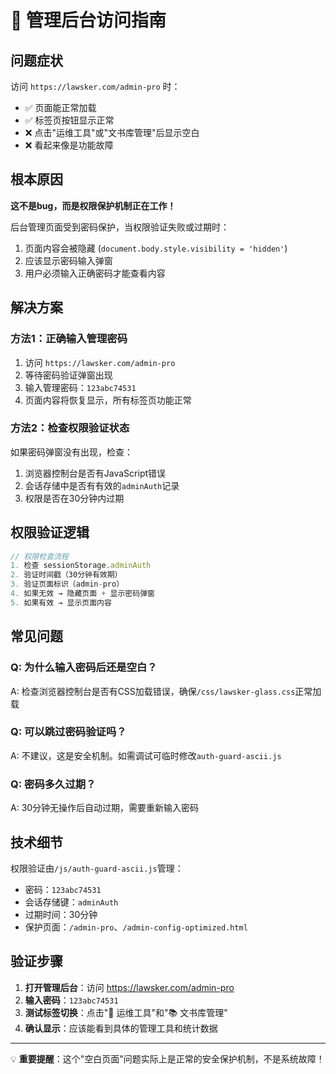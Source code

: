 # 🔐 管理后台访问指南

## 问题症状

访问 `https://lawsker.com/admin-pro` 时：
- ✅ 页面能正常加载
- ✅ 标签页按钮显示正常
- ❌ 点击"运维工具"或"文书库管理"后显示空白
- ❌ 看起来像是功能故障

## 根本原因

**这不是bug，而是权限保护机制正在工作！**

后台管理页面受到密码保护，当权限验证失败或过期时：
1. 页面内容会被隐藏 (`document.body.style.visibility = 'hidden'`)
2. 应该显示密码输入弹窗
3. 用户必须输入正确密码才能查看内容

## 解决方案

### 方法1：正确输入管理密码

1. 访问 `https://lawsker.com/admin-pro`
2. 等待密码验证弹窗出现
3. 输入管理密码：`123abc74531`
4. 页面内容将恢复显示，所有标签页功能正常

### 方法2：检查权限验证状态

如果密码弹窗没有出现，检查：
1. 浏览器控制台是否有JavaScript错误
2. 会话存储中是否有有效的`adminAuth`记录
3. 权限是否在30分钟内过期

## 权限验证逻辑

```javascript
// 权限检查流程
1. 检查 sessionStorage.adminAuth
2. 验证时间戳（30分钟有效期）
3. 验证页面标识（admin-pro）
4. 如果无效 → 隐藏页面 + 显示密码弹窗
5. 如果有效 → 显示页面内容
```

## 常见问题

### Q: 为什么输入密码后还是空白？
A: 检查浏览器控制台是否有CSS加载错误，确保`/css/lawsker-glass.css`正常加载

### Q: 可以跳过密码验证吗？
A: 不建议，这是安全机制。如需调试可临时修改`auth-guard-ascii.js`

### Q: 密码多久过期？
A: 30分钟无操作后自动过期，需要重新输入密码

## 技术细节

权限验证由`/js/auth-guard-ascii.js`管理：
- 密码：`123abc74531`
- 会话存储键：`adminAuth`
- 过期时间：30分钟
- 保护页面：`/admin-pro`、`/admin-config-optimized.html`

## 验证步骤

1. **打开管理后台**：访问 https://lawsker.com/admin-pro
2. **输入密码**：`123abc74531`
3. **测试标签切换**：点击"🔧 运维工具"和"📚 文书库管理"
4. **确认显示**：应该能看到具体的管理工具和统计数据

---

💡 **重要提醒**：这个"空白页面"问题实际上是正常的安全保护机制，不是系统故障！ 